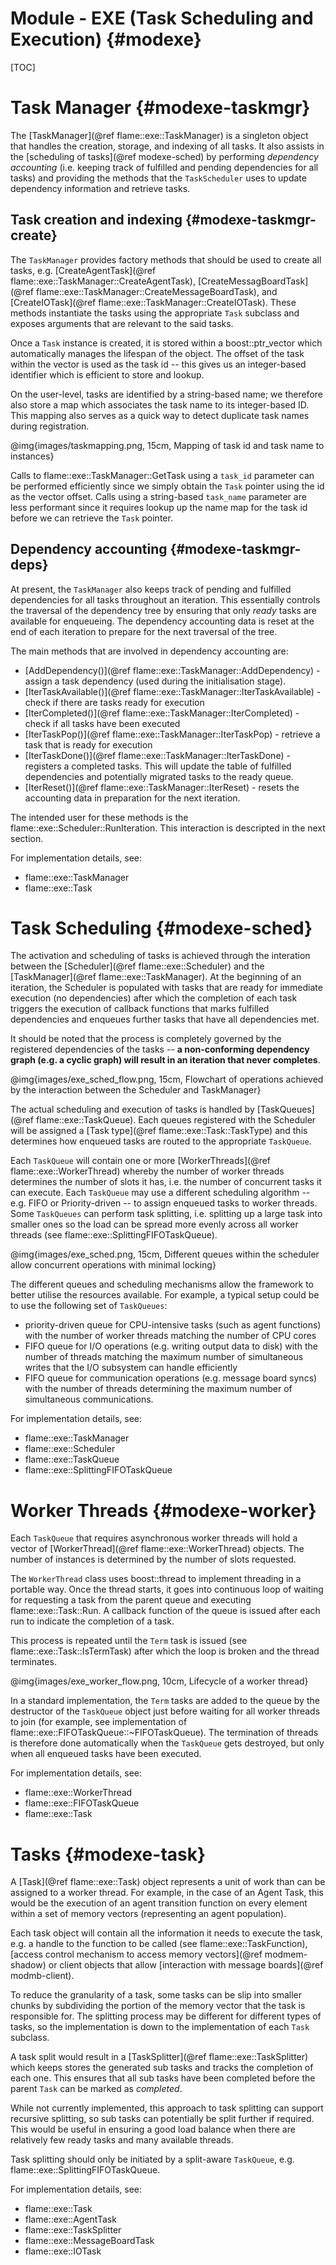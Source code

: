 Module - EXE (Task Scheduling and Execution) {#modexe}
==================================

[TOC]

Task Manager {#modexe-taskmgr}
============

The [TaskManager](@ref flame::exe::TaskManager) is a singleton object that handles 
the creation, storage, and indexing of all tasks. It also assists in the 
[scheduling of tasks](@ref modexe-sched) by performing *dependency accounting* 
(i.e. keeping track of fulfilled and pending dependencies for all tasks) and providing
the methods that the `TaskScheduler` uses to update dependency information and 
retrieve tasks.

Task creation and indexing {#modexe-taskmgr-create}
---------------------------

The `TaskManager` provides factory methods that should be used to create all tasks, e.g. 
[CreateAgentTask](@ref flame::exe::TaskManager::CreateAgentTask), 
[CreateMessagBoardTask](@ref flame::exe::TaskManager::CreateMessageBoardTask), 
and [CreateIOTask](@ref flame::exe::TaskManager::CreateIOTask). These methods 
instantiate the tasks using the appropriate `Task` subclass and exposes arguments
that are relevant to the said tasks.

Once a `Task` instance is created, it is stored within a boost::ptr_vector which 
automatically manages the lifespan of the object. The offset of the task within the 
vector is used as the task id -- this gives us an integer-based identifier which is
efficient to store and lookup.

On the user-level, tasks are identified by a string-based name; we therefore also store
a map which associates the task name to its integer-based ID. 
This mapping also serves as a quick way to detect duplicate task names during registration.

@img{images/taskmapping.png, 15cm, Mapping of task id and task name to instances}

Calls to flame::exe::TaskManager::GetTask using a `task_id` parameter can be performed
efficiently since we simply obtain the `Task` pointer using the id as the vector offset.
Calls using a string-based `task_name` parameter are less performant since it requires
lookup up the name map for the task id before we can retrieve the `Task` pointer.


Dependency accounting {#modexe-taskmgr-deps}
---------------------

At present, the `TaskManager` also keeps track of pending and fulfilled dependencies 
for all tasks throughout an iteration. This essentially controls the traversal of 
the dependency tree by ensuring that only *ready* tasks are available for enqueueing.
The dependency accounting data is reset at the end of each iteration to prepare for 
the next traversal of the tree.

The main methods that are involved in dependency accounting are:
 * [AddDependency()](@ref flame::exe::TaskManager::AddDependency) - assign a task 
    dependency (used during the initialisation stage).
 * [IterTaskAvailable()](@ref flame::exe::TaskManager::IterTaskAvailable) - check if there 
    are tasks ready for execution
 * [IterCompleted()](@ref flame::exe::TaskManager::IterCompleted) - check if all tasks 
    have been executed
 * [IterTaskPop()](@ref flame::exe::TaskManager::IterTaskPop) - retrieve a task that is 
    ready for execution
 * [IterTaskDone()](@ref flame::exe::TaskManager::IterTaskDone) - registers a completed 
    tasks. This will update the table of fulfilled
    dependencies and potentially migrated tasks to the ready queue.
 * [IterReset()](@ref flame::exe::TaskManager::IterReset) - resets the accounting data 
    in preparation for the next iteration.

The intended user for these methods is the flame::exe::Scheduler::RunIteration. This
interaction is descripted in the next section.

For implementation details, see:
 * flame::exe::TaskManager
 * flame::exe::Task

Task Scheduling {#modexe-sched}
===============

The activation and scheduling of tasks is achieved through the interation between the
[Scheduler](@ref flame::exe::Scheduler) and the [TaskManager](@ref flame::exe::TaskManager).
At the beginning of an iteration, the Scheduler is populated with tasks that are ready for
immediate execution (no dependencies) after which the completion of each task triggers
the execution of callback functions that marks fulfilled dependencies and enqueues
further tasks that have all dependencies met. 

It should be noted that the process is completely governed by the registered 
dependencies of the tasks -- **a non-conforming dependency graph (e.g. a cyclic graph) will
result in an iteration that never completes**. 

@img{images/exe_sched_flow.png, 15cm, Flowchart of operations achieved by the interaction between the Scheduler and TaskManager}


The actual scheduling and execution of tasks is handled by 
[TaskQueues](@ref flame::exe::TaskQueue). Each queues registered with the Scheduler
will be assigned a [Task type](@ref flame::exe::Task::TaskType) and this determines how
enqueued tasks are routed to the appropriate `TaskQueue`.

Each `TaskQueue` will contain one or more [WorkerThreads](@ref flame::exe::WorkerThread)
whereby the number of worker threads determines the number of slots it has, i.e. the number 
of concurrent tasks it can execute. Each `TaskQueue` may use a different scheduling 
algorithm -- e.g. FIFO or Priority-driven -- to assign enqueued tasks to worker threads. 
Some `TaskQueues` can perform task splitting, i.e. splitting up a large task into smaller
ones so the load can be spread more evenly across all worker threads (see 
flame::exe::SplittingFIFOTaskQueue).

@img{images/exe_sched.png, 15cm, Different queues within the scheduler allow concurrent operations with minimal locking}

The different queues and scheduling mechanisms allow the framework to better utilise the
resources available. For example, a typical setup could be to use the following set of
`TaskQueues`: 
 * priority-driven queue for CPU-intensive tasks (such as agent functions) with 
 the number of worker threads matching the number of CPU cores
 * FIFO queue for I/O operations (e.g. writing output data to disk) with the number of 
 threads matching the maximum number of simultaneous writes that the I/O subsystem can 
 handle efficiently
 * FIFO queue for communication operations (e.g. message board syncs) with the number of
 threads determining the maximum number of simultaneous communications. 
 

For implementation details, see:
 * flame::exe::TaskManager
 * flame::exe::Scheduler
 * flame::exe::TaskQueue
 * flame::exe::SplittingFIFOTaskQueue
 

Worker Threads {#modexe-worker}
==============

Each `TaskQueue` that requires asynchronous worker threads will hold a vector of 
[WorkerThread](@ref flame::exe::WorkerThread) objects. The number of instances is 
determined by the number of slots requested.

The `WorkerThread` class uses boost::thread to implement threading in a portable way. 
Once the thread starts, it goes into continuous loop of waiting for requesting a task
from the parent queue and executing flame::exe::Task::Run. A callback function of the
queue is issued after each run to indicate the completion of a task.

This process is repeated until the
`Term` task is issued (see flame::exe::Task::IsTermTask) after which the loop is broken
and the thread terminates. 

@img{images/exe_worker_flow.png, 10cm, Lifecycle of a worker thread}

In a standard implementation, the `Term` tasks are added to the queue by the destructor
of the `TaskQueue` object just before waiting for all worker threads to join 
(for example, see implementation of flame::exe::FIFOTaskQueue::~FIFOTaskQueue). The 
termination of threads is therefore done automatically when the `TaskQueue` gets 
destroyed, but only when all enqueued tasks have been executed.

For implementation details, see:
 * flame::exe::WorkerThread
 * flame::exe::FIFOTaskQueue
 * flame::exe::Task
 
 
Tasks {#modexe-task}
======

A [Task](@ref flame::exe::Task) object represents a unit of work than can be assigned 
to a worker thread. For example, in the case of an Agent Task, this would be the 
execution of an agent transition function on every element within a set of memory 
vectors (representing an agent population).

Each task object will contain all the information it needs to execute the 
task, e.g. a handle to the function to be called (see flame::exe::TaskFunction), 
[access control mechanism to access memory vectors](@ref modmem-shadow) or
client objects that allow [interaction with message boards](@ref modmb-client).

To reduce the granularity of a task, some tasks can be slip into smaller chunks by 
subdividing the portion of the memory vector that the task is responsible for. The 
splitting process may be different for different types of tasks, so the implementation
is down to the implementation of each `Task` subclass. 

A task split would result in a [TaskSplitter](@ref flame::exe::TaskSplitter) which 
keeps stores the generated sub tasks and tracks the completion of each one. This
ensures that all sub tasks have been completed before the parent `Task` can be marked
as *completed*. 

While not currently implemented, this approach to task splitting can support recursive 
splitting, so sub tasks can potentially be split further if required. This would be 
useful in ensuring a good load balance when there are relatively few ready tasks and 
many available threads.

Task splitting should only be initiated by a split-aware `TaskQueue`, e.g.
flame::exe::SplittingFIFOTaskQueue.

For implementation details, see:
 * flame::exe::Task
 * flame::exe::AgentTask
 * flame::exe::TaskSplitter
 * flame::exe::MessageBoardTask
 * flame::exe::IOTask
